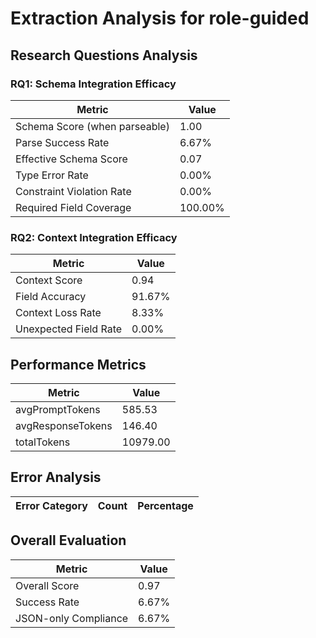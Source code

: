 # Extraction Analysis for role-guided

## Research Questions Analysis

### RQ1: Schema Integration Efficacy

| Metric | Value |
|--------|-------|
| Schema Score (when parseable) | 1.00 |
| Parse Success Rate | 6.67% |
| Effective Schema Score | 0.07 |
| Type Error Rate | 0.00% |
| Constraint Violation Rate | 0.00% |
| Required Field Coverage | 100.00% |

### RQ2: Context Integration Efficacy

| Metric | Value |
|--------|-------|
| Context Score | 0.94 |
| Field Accuracy | 91.67% |
| Context Loss Rate | 8.33% |
| Unexpected Field Rate | 0.00% |

## Performance Metrics

| Metric | Value |
|--------|-------|
| avgPromptTokens | 585.53 |
| avgResponseTokens | 146.40 |
| totalTokens | 10979.00 |

## Error Analysis

| Error Category | Count | Percentage |
|---------------|-------|------------|

## Overall Evaluation

| Metric | Value |
|--------|-------|
| Overall Score | 0.97 |
| Success Rate | 6.67% |
| JSON-only Compliance | 6.67% |
